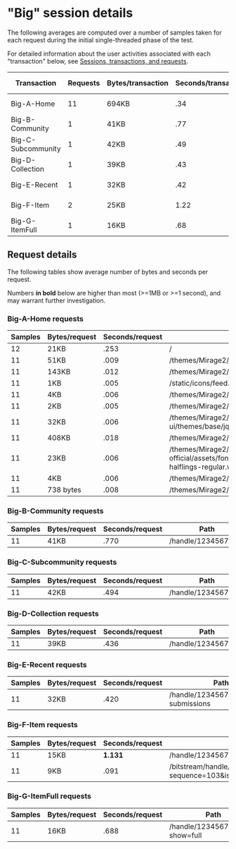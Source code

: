 # "Big" session details

The following averages are computed over a number of samples taken for each request during
the initial single-threaded phase of the test.

For detailed information about the user activities associated with each "transaction" below,
see [Sessions, transactions, and requests](../../doc/sessions).

Transaction | Requests | Bytes/transaction | Seconds/transaction | Request details
-|-|-|-|-
Big-A-Home | 11 | 694KB | .34 | [See below](#big-a-home-requests)
Big-B-Community | 1 | 41KB | .77 | [See below](#big-b-community-requests)
Big-C-Subcommunity | 1 | 42KB | .49 | [See below](#big-c-subcommunity-requests)
Big-D-Collection | 1 | 39KB | .43 | [See below](#big-d-collection-requests)
Big-E-Recent | 1 | 32KB | .42 | [See below](#big-e-recent-requests)
Big-F-Item | 2 | 25KB | 1.22 | [See below](#big-f-item-requests)
Big-G-ItemFull | 1 | 16KB | .68 | [See below](#big-g-itemfull-requests)

## Request details

The following tables show average number of bytes and seconds per request.

Numbers **in bold** below are higher than most (>=1MB or >=1 second), and may warrant further investigation.


### Big-A-Home requests

Samples | Bytes/request | Seconds/request | Path
-|-|-|-
12 | 21KB | .253 | / |
11 | 51KB | .009 | /themes/Mirage2/vendor/modernizr/modernizr.js |
11 | 143KB | .012 | /themes/Mirage2/styles/main.css |
11 | 1KB | .005 | /static/icons/feed.png |
11 | 4KB | .006 | /themes/Mirage2/images/DSpace-logo-line.svg |
11 | 2KB | .005 | /themes/Mirage2/images/atmire-logo-small.svg |
11 | 32KB | .006 | /themes/Mirage2/vendor/jquery-ui/themes/base/jquery-ui.css |
11 | 408KB | .018 | /themes/Mirage2/scripts/theme.js |
11 | 23KB | .006 | /themes/Mirage2/vendor/bootstrap-sass-official/assets/fonts/bootstrap/glyphicons-halflings-regular.woff |
11 | 4KB | .006 | /themes/Mirage2/images/apple-touch-icon.png |
11 | 738 bytes | .008 | /themes/Mirage2/images/favicon.ico |

### Big-B-Community requests

Samples | Bytes/request | Seconds/request | Path
-|-|-|-
11 | 41KB | .770 | /handle/123456789/1 |

### Big-C-Subcommunity requests

Samples | Bytes/request | Seconds/request | Path
-|-|-|-
11 | 42KB | .494 | /handle/123456789/2 |

### Big-D-Collection requests

Samples | Bytes/request | Seconds/request | Path
-|-|-|-
11 | 39KB | .436 | /handle/123456789/3 |

### Big-E-Recent requests

Samples | Bytes/request | Seconds/request | Path
-|-|-|-
11 | 32KB | .420 | /handle/123456789/3/recent-submissions |

### Big-F-Item requests

Samples | Bytes/request | Seconds/request | Path
-|-|-|-
11 | 15KB | **1.131** | /handle/123456789/388 |
11 | 9KB | .091 | /bitstream/handle/123456789/388/text.pdf.jpg?sequence=103&isAllowed=y |

### Big-G-ItemFull requests

Samples | Bytes/request | Seconds/request | Path
-|-|-|-
11 | 16KB | .688 | /handle/123456789/388?show=full |
